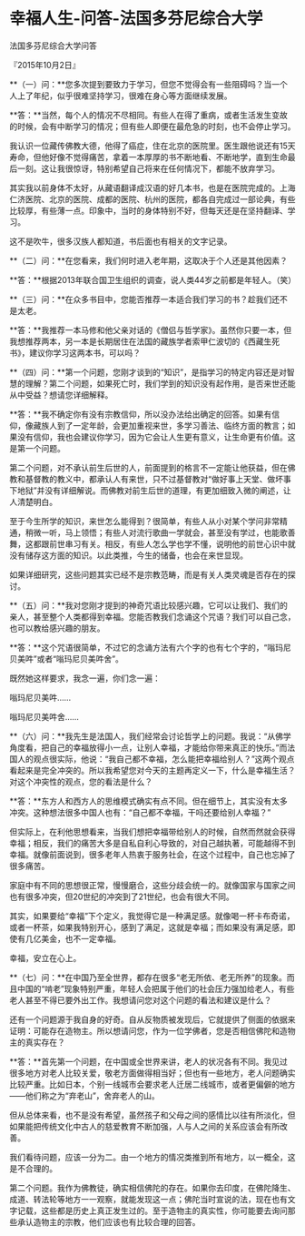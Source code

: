 # 幸福人生-问答-法国多芬尼综合大学

法国多芬尼综合大学问答

『2015年10月2日』

**（一）问：**您多次提到要致力于学习，但您不觉得会有一些阻碍吗？当一个人上了年纪，似乎很难坚持学习，很难在身心等方面继续发展。

**答：**当然，每个人的情况不尽相同。有些人在得了重病，或者生活发生变故的时候，会有中断学习的情况；但有些人即便在最危急的时刻，也不会停止学习。

我认识一位藏传佛教大德，他得了癌症，住在北京的医院里。医生跟他说还有15天寿命，但他好像不觉得痛苦，拿着一本厚厚的书不断地看、不断地学，直到生命最后一刻。这让我很惊讶，特别希望自己将来在任何情况下，都能不放弃学习。

其实我以前身体不太好，从藏语翻译成汉语的好几本书，也是在医院完成的。上海仁济医院、北京的医院、成都的医院、杭州的医院，都各自完成过一部论典，有些比较厚，有些薄一点。印象中，当时的身体特别不好，但每天还是在坚持翻译、学习。

这不是吹牛，很多汉族人都知道，书后面也有相关的文字记录。

**（二）问：**在您看来，我们何时进入老年期，这取决于个人还是其他因素？

**答：**根据2013年联合国卫生组织的调查，说人类44岁之前都是年轻人。（笑）

**（三）问：**在众多书目中，您能否推荐一本适合我们学习的书？趁我们还不是太老。

**答：**我推荐一本马修和他父亲对话的《僧侣与哲学家》。虽然你只要一本，但我想推荐两本，另一本是长期居住在法国的藏族学者索甲仁波切的《西藏生死书》，建议你学习这两本书，可以吗？

**（四）问：**第一个问题，您刚才谈到的“知识”，是指学习的特定内容还是对智慧的理解？第二个问题，如果死亡时，我们学到的知识没有起作用，是否来世还能从中受益？想请您详细解释。

**答：**我不确定你有没有宗教信仰，所以没办法给出确定的回答。如果有信仰，像藏族人到了一定年龄，会更加重视来世，多学习善法、临终方面的教言；如果没有信仰，我也会建议你学习，因为它会让人生更有意义，让生命更有价值。这是第一个问题。

第二个问题，对不承认前生后世的人，前面提到的格言不一定能让他获益，但在佛教和基督教的教义中，都承认人有来世，只不过基督教对“做好事上天堂、做坏事下地狱”并没有详细解说。而佛教对前生后世的道理，有更加细致入微的阐述，让人清楚明白。

至于今生所学的知识，来世怎么能得到？很简单，有些人从小对某个学问非常精通，稍微一听，马上领悟；有些人对流行歌曲一学就会，甚至没有学过，也能歌善舞，这都跟前世串习有关。相反，有些人怎么学也学不懂，说明他的前世心识中就没有储存这方面的知识。以此类推，今生的储备，也会在来世显现。

如果详细研究，这些问题其实已经不是宗教范畴，而是有关人类灵魂是否存在的探讨。

**（五）问：**我对您刚才提到的神奇咒语比较感兴趣，它可以让我们、我们的亲人，甚至整个人类都得到幸福。您能否教我们念诵这个咒语？我们可以自己念，也可以教给感兴趣的朋友。

**答：**这个咒语很简单，不过它的念诵方法有六个字的也有七个字的，“嗡玛尼贝美吽”或者“嗡玛尼贝美吽舍”。

既然她这样要求，我念一遍，你们念一遍：

嗡玛尼贝美吽……

嗡玛尼贝美吽舍……

**（六）问：**我先生是法国人，我们经常会讨论哲学上的问题。我说：“从佛学角度看，把自己的幸福放得小一点，让别人幸福，才能给你带来真正的快乐。”而法国人的观点很实际，他说：“我自己都不幸福，怎么能把幸福给别人？”这两个观点看起来是完全冲突的。所以我希望您对今天的主题再定义一下，什么是幸福生活？对这个冲突性的观点，您的看法是什么？

**答：**东方人和西方人的思维模式确实有点不同。但在细节上，其实没有太多冲突。这种想法很多中国人也有：“自己都不幸福，干吗还要给别人幸福？”

但实际上，在利他思想看来，当我们想把幸福带给别人的时候，自然而然就会获得幸福；相反，我们的痛苦大多是自私自利心导致的，对自己越执著，可能越得不到幸福。就像前面说到，很多老年人热衷于服务社会，在这个过程中，自己也忘掉了很多痛苦。

家庭中有不同的思想很正常，慢慢磨合，这些分歧会统一的。就像国家与国家之间也有很多冲突，但20世纪的冲突到了21世纪，也会有很大不同。

其实，如果要给“幸福”下个定义，我觉得它是一种满足感。就像喝一杯卡布奇诺，或者一杯茶，如果我特别开心，感到了满足，这就是幸福；而如果没有满足感，即使有几亿美金，也不一定幸福。

幸福，安立在心上。

**（七）问：**在中国乃至全世界，都存在很多“老无所依、老无所养”的现象。而且中国的“啃老”现象特别严重，年轻人会把属于他们的社会压力强加给老人，有些老人甚至不得已要外出工作。我想请问您对这个问题的看法和建议是什么？

还有一个问题源于我自身的好奇。自从反物质被发现后，它就提供了侧面的依据来证明：可能存在造物主。所以想请问您，作为一位学佛者，您是否相信佛陀和造物主的真实存在？

**答：**首先第一个问题，在中国或全世界来讲，老人的状况各有不同。我见过很多地方对老人比较关爱，敬老方面做得相当好；但也有一些地方，老人问题确实比较严重。比如日本，个别一线城市会要求老人迁居二线城市，或者更偏僻的地方——他们称之为“弃老山”，舍弃老人的山。

但从总体来看，也不是没有希望，虽然孩子和父母之间的感情比以往有所淡化，但如果能把传统文化中古人的慈爱教育不断加强，人与人之间的关系应该会有所改善。

我们看待问题，应该一分为二。由一个地方的情况类推到所有地方，以一概全，这是不合理的。

第二个问题。我作为佛教徒，确实相信佛陀的存在。如果你去印度，在佛陀降生、成道、转法轮等地方一一观察，就能发现这一点；佛陀当时宣说的法，现在也有文字记载，这些都是历史上真正发生过的。至于造物主的真实性，你可能要去询问那些承认造物主的宗教，他们应该也有比较合理的回答。

